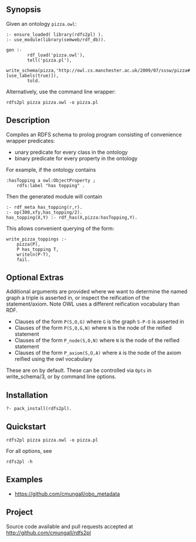 ## Synopsis

Given an ontology `pizza.owl`:

    :- ensure_loaded( library(rdfs2pl) ).
    :- use_module(library(semweb/rdf_db)).
    
    gen :-
            rdf_load('pizza.owl'),
            tell('pizza.pl'),
            write_schema(pizza,'http://owl.cs.manchester.ac.uk/2009/07/sssw/pizza#',[use_labels(true)]),
            told.

Alternatively, use the command line wrapper:

    rdfs2pl pizza pizza.owl -o pizza.pl

## Description

Compiles an RDFS schema to prolog program consisting of convenience wrapper predicates:

 * unary predicate for every class in the ontology
 * binary predicate for every property in the ontology

For example, if the ontology contains

    :hasTopping a owl:ObjectProperty ;
        rdfs:label "has topping" .

Then the generated module will contain

    :- rdf_meta has_topping(r,r).
    :- op(300,xfy,has_topping/2).
    has_topping(X,Y) :- rdf_has(X,pizza:hasTopping,Y).

This allows convenient querying of the form:

    write_pizza_toppings :-
        pizza(P),
        P has_topping T,
        writeln(P-T),
        fail.

## Optional Extras

Additional arguments are provided where we want to determine the named
graph a triple is asserted in, or inspect the reification of the
statement/axiom. Note OWL uses a different reification vocabulary than RDF.

 * Clauses of the form `P(S,O,G)` where `G` is the graph `S-P-O` is asserted in
 * Clauses of the form `P(S,O,G,N)` where `N` is the node of the reified statement
 * Clauses of the form `P_node(S,O,N)` where `N` is the node of the reified statement
 * Clauses of the form `P_axiom(S,O,A)` where `A` is the node of the axiom reified using the owl vocabulary

These are on by default. These can be controlled via `Opts` in write_schema/3, or by command line options.

## Installation

    ?- pack_install(rdfs2pl).

## Quickstart

    rdfs2pl pizza pizza.owl -o pizza.pl

For all options, see

    rdfs2pl -h

## Examples

 * https://github.com/cmungall/obo_metadata

## Project

Source code available and pull requests accepted at http://github.com/cmungall/rdfs2pl
    
